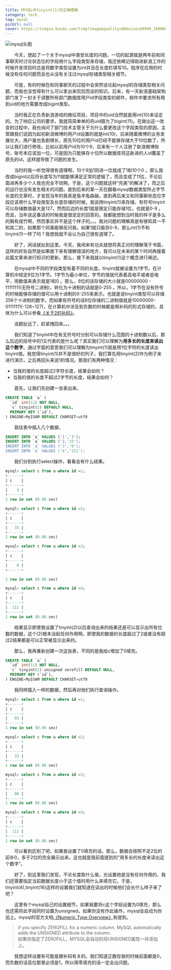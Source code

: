 ```yaml
---
title: MYSQL中tinyint(1)的正确理解
category: tech
tag: mysql
picUrl: null 
cover: https://timgsa.baidu.com/timg?image&quality=80&size=b9999_10000&sec=1495385716534&di=ed94757005ca2587cec41c926a1ee8eb&imgtype=0&src=http%3A%2F%2Fa1.jikexueyuan.com%2Fhome%2F201506%2F15%2F3604%2F557e2e270a34e.jpg
---
```


![mysql头图](https://timgsa.baidu.com/timg?image&quality=80&size=b9999_10000&sec=1495385716534&di=ed94757005ca2587cec41c926a1ee8eb&imgtype=0&src=http%3A%2F%2Fa1.jikexueyuan.com%2Fhome%2F201506%2F15%2F3604%2F557e2e270a34e.jpg)

　　今天，想起了一个关于mysql中类型长度的问题。一切的起源就是两年前和同事聊天时讨论状态位的字段用什么字段类型来存储，我还依稀记得刚进新浪工作的时候开发项目时总是将数字类型设置为int并且在长度栏填写10。程序在应用的时候没有任何问题而且也从没有关注过mysql存储类型相关细节。

　　可是，有的时候在和同事聊天的过程中会突然谈论起mysql的存储类型相关问题，而我也没觉得有什么可以拿出来侃侃而谈的知识。后来，有一天新浪基础架构部门发了一封关于调整所有部门数据库用户id字段类型的邮件，邮件中要求所有用到uid的地方需要改成bigint类型。

　　当时我正在负责新浪游戏的微坛项目，项目中的uid当然就是用int(10)来设定的。为了响应公司的要求，我就简简单单的将uid摄为了bigint(11)。在做出这一改变的过程中，我也询问了部门技术主管关于为什么要更改这个字段类型的原因，主管跟我们说因为起初新浪微博的用户id设置的就是int(10)，后来随着微博的业务发展壮大，用户量也急剧增长，原先10位的用户id已经不能够存储大于10位数了，所以让我们进行修改。比如以前用户id为10个9，后来有一个人注册了新浪微博账号，账号本应该加一位，可是因为只能够存十位所以数据库将这新进的人id覆盖了原先的id，这样就导致了问题的发生。

　　当时的我一听觉得很有道理啊，10个9加1则进一位就成了1和10个0 。那么我改成bigint以后将长度写为11就能够满足正常的逻辑了，而且变成了11位，不论后面进再多少个人我也完全不怵啊。于是，这个问题就这样“完美”的解决了，而之后的运行也没有发生相关的问题。直到后来的某一天在翻看mysql数据类型所占字节长度的文章时，才发现当年的我真是兔羊兔森破。直到再后来又和同事聊状态位字段应该用什么字段类型及长度存储的时候，我说用tinyint(1)来存储，有符号tinyint可以存储数值最大是127，然而后边的长度1就是限定只能存储1位，也就是0-9 。而且，当年说这番话的时候我是很坚定的回答的。我都能想到当时我的样子是多么的胸有成竹啊，然而事实并不是这个样子的。。。我对问题的理解真是有够知其一不知其二的，如果那个同事能够反问我，如果1就只能存0-9，那么int(1)不和tinyint(1)一样了吗？我想我就不会认为自己很有道理了。

　　好了，闲话就扯到这里。今天，我闲来有功夫就想将真正对的理解落于书面，这样的好处自然是如果接下来有理解错误的地方，我可以在未来的某个时间再接着此篇文章来进行知识的更新。那么，接下来我就以tinyint(1)这个概念进行阐述。

　　在mysql中不同的字段类型有着不同的长度。tinyint就被设置为1字节。在计算机中规定8位为1字节。1字节为最小单位，字节的值就代表着高电平或者低电平，用数值来表示就是1和0 。那么，8位的话存储的大小就是00000000 - 11111111(无符号二进制)，转化为十进制的话就是0-255 。所以，1字节在没有符号的时候能够存储的值可以用十进制的0-255来表示。也就是说tinyint类型可以存储256个十进制的数字。而如果有符号的话8位存储的二进制值就是10000000-01111111(-128~127)，在计算机中涉及到负数的时候都是用补码的形式存储的，具体为什么可以参看[《关于2的补码》](http://www.ruanyifeng.com/blog/2009/08/twos_complement.html)。

　　话题扯远了，赶紧拽回来。。。

　　我们知道了tinyint中在有无符号时分别可以存储什么范围的十进制数以后，那么后边的括号中的1又代表的是什么呢？其实我们可以理解为**用多长的长度来读出这个数字**。通过字面的意思我们可以理解为tinyint(1)就是用1位字符的长度读出tinyint值。我觉得tinyint(1)并不是很好的列子，我打算先用tinyint(2)作为例子来进行演示，之后再回头来说1的情况。那我们有两种情况：

* 当我的值的长度超过2字符长度，结果会如何？
* 当我的值的长度不超过2字节的长度，结果会如何？

　　首先，让我们先创建一张表出来。


```sql
CREATE TABLE `a` (
  `id` int(11) NOT NULL,
  `c` tinyint(2) DEFAULT NULL,
  PRIMARY KEY (`id`),
) ENGINE=MyISAM DEFAULT CHARSET=utf8
```
　　我往表中插入几个数据，


```sql
INSERT INTO `a` VALUES ('1','3');
INSERT INTO `a` VALUES ('2,'33');
INSERT INTO `a` VALUES ('3','0');
INSERT INTO `a` VALUES ('4','111');
```

　　我们分别执行select操作，看看会有什么结果。


```sql
mysql> select c from a where id =1;
+------+
| c    |
+------+
|    3 |
+------+
1 row in set (0.00 sec)

mysql> select c from a where id =2;
+------+
| c    |
+------+
|   33 |
+------+
1 row in set (0.00 sec)

mysql> select c from a where id =3;
+------+
| c    |
+------+
|    0 |
+------+

1 row in set (0.00 sec)

mysql> select c from a where id =4;
+------+
| c    |
+------+
|  111 |
+------+
1 row in set (0.00 sec)
```

　　结果显示即使我设置了tinyint(2)以后查询出来的结果还是可以显示出所有位数的数据，这个(2)根本没起任何作用啊。即使我的数据的长度超过了2或者没有超过2结果都是可以正常被显示出来的。

　　那么，我再重新创建一次这张表，不同的是我给c增加了0填充。

```sql
CREATE TABLE `a` (
  `id` int(11) NOT NULL,
  `c` tinyint(2) unsigned zerofill DEFAULT NULL,
  PRIMARY KEY (`id`),
) ENGINE=MyISAM DEFAULT CHARSET=utf8
```

　　我同样插入一样的数据，然后再对他们执行查询操作。


```sql
mysql> select c from a where id =1;
+------+
| c    |
+------+
|   03 |
+------+
1 row in set (0.00 sec)

mysql> select c from a where id =2;
+------+
| c    |
+------+
|   33 |
+------+
1 row in set (0.00 sec)

mysql> select c from a where id =3;
+------+
| c    |
+------+
|   00 |
+------+
1 row in set (0.00 sec)

mysql> select c from a where id =4;
+------+
| c    |
+------+
|  111 |
+------+
1 row in set (0.00 sec)
```

　　可以看到区别了吧，如果我设置了0填充的话。那么，数据会按照不足2位的前补0，多于2位的完全展示出来。这也就是我前面提到的“用多长的长度来读出这个数字”。

　　好了，到这里我们发现，不论长度取什么值，光设置他是没有任何作用的，我们还需要指定当前数据长度小于这个值时用什么来填充它。于是，tinyint(4),tinyint(16)这样的设置我们就知道在读出的时候他们会长什么样子来了吧？

　　这里有个mysql自己的设置细节，如果我要将c这个字段设置为0填充，那么也还需将此字段同时设置为unsigned。如果你没有作此操作，mysql会自动为你加上。mysql的官方文档[《Numeric Type Overview》](https://dev.mysql.com/doc/refman/5.7/en/numeric-type-overview.html)有提到。

> if you specify ZEROFILL for a numeric column, MySQL automatically adds the UNSIGNED attribute to the column.<br>
> 如果你指定了ZEROFILL，MYSQL会自动的将UNSIGNED属性一并添加上。

　　我想这样设置有可能是跟补码有关的。我们知道正数存放的时候前面都是0，而负数的话高位那里必须是1，所以用零填充的话一定会出问题。







